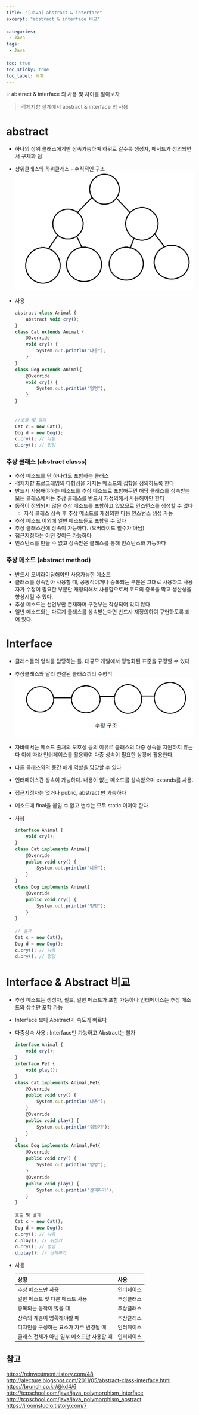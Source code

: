 ```yaml
---
title: "[Java] abstract & interface"
excerpt: "abstract & interface 비교"

categories:
 - Java
tags:
 - Java

toc: true
toc_sticky: true
toc_label: 목차
---
```

<aside>
💡 abstract & interface 의 사용 및 차이를 알아보자
</aside>

> 객체지향 설계에서 abstract & interface 의 사용

# **abstract**

- 하나의 상위 클래스에게만 상속가능하며 하위로 갈수록 생성자, 메서드가 정의되면서 구체화 됨
- 상위클래스와 하위클래스 - 수직적인 구조
  ![buffer이용](/assets/images/posts/java08-1.png)
- 사용

    ```jsx
    abstract class Animal {
        abstract void cry();
    }
    class Cat extends Animal {
        @Override
        void cry() {
            System.out.println("냐옹");
        }
    }
    class Dog extends Animal{
        @Override
        void cry() {
            System.out.println("멍멍");
        }
    }


    //호출 및 결과
    Cat c = new Cat();
    Dog d = new Dog();
    c.cry(); // 냐옹
    d.cry(); // 멍멍
    ```


### **추상 클래스 (abstract classs)**

- 추상 메소드를 단 하나라도 포함하는 클래스
- 객체지향 프로그래밍의 다형성을 가지는 메소드의 집합을 정의하도록 한다
- 반드시 사용해야하는 메소드를 추상 메소드로 포함해두면 해당 클래스를 상속받는 모든 클래스에서는 추상 클래스를 반드시 재정의해서 사용해야만 한다
- 동작이 정의되지 않은 추상 메소드를 포함하고 있으므로 인스턴스를 생성할 수 없다
  - 자식 클래스 상속 후 추상 메소드를 재정의한 다음 인스턴스 생성 가능
- 추상 메소드 이외에 일반 메소드들도 포함될 수 있다
- 추상 클래스간에 상속이 가능하다. (오버라이드 필수가 아님)
- 접근지정자는 어떤 것이든 가능하다
- 인스턴스를 만들 수 없고 상속받은 클래스를 통해 인스턴스화 가능하다

### **추상 메소드 (abstract method)**

- 반드시 오버라이딩해야만 사용가능한 메소드
- 클래스를 상속받아 사용할 때, 공통적이거나 중복되는 부분은 그대로 사용하고 사용자가 수정이 필요한 부분만 재정의해서 사용함으로써 코드의 중복을 막고 생산성을 향상시킬 수 있다.
- 추상 메소드는 선언부만 존재하며 구현부는 작성되어 있지 않다
- 일반 메소드와는 다르게 클래스를 상속받는다면 반드시 재정의하여 구현하도록 되어 있다.

# Interface

- 클래스들의 형식을 담당하는 틀. 대규모 개발에서 정형화된 표준을 규정할 수 있다
- 추상클래스와 달리 연결된 클래스끼리 수평적
  ![buffer이용](/assets/images/posts/java08-2.png)
- 자바에서는 메소드 출처의 모호성 등의 이유로 클래스의 다중 상속을 지원하지 않는다 이에 따라 인터페이스를 활용하여 다중 상속이 필요한 상황에 활용한다.
- 다른 클래스와의 중간 매개 역할을 담당할 수 있다
- 인터페이스간 상속이 가능하다. 내용이 없는 메소드를 상속받으며 extands를 사용.
- 접근지정자는 없거나 public, abstract 만 가능하다
- 메소드에 final을 붙일 수 없고 변수는 모두 static 이어야 한다
- 사용

    ```jsx
    interface Animal {
        void cry();
    }
    class Cat implements Animal{
        @Override
        public void cry() {
            System.out.println("냐옹");
        }
    }
    class Dog implements Animal{
        @Override
        public void cry() {
            System.out.println("멍멍");
        }
    }

    // 결과
    Cat c = new Cat();
    Dog d = new Dog();
    c.cry(); // 냐옹
    d.cry(); // 멍멍
    ```


# Interface & Abstract 비교

- 추상 메소드는 생성자, 필드, 일반 메소드가 포함 가능하나 인터페이스는 추상 메소드와 상수만 포함 가능
- Interface 보다 Abstract가 속도가 빠르다
- 다중상속 사용 : Interface만 가능하고 Abstract는 불가

    ```jsx
    interface Animal {
        void cry();
    }
    interface Pet {
        void play();
    }
    class Cat implements Animal,Pet{
        @Override
        public void cry() {
            System.out.println("냐옹");
        }
        @Override
        public void play() {
            System.out.println("쥐잡기");
        }
    }
    class Dog implements Animal,Pet{
        @Override
        public void cry() {
            System.out.println("멍멍");
        }
        @Override
        public void play() {
            System.out.println("산책하기");
        }
    }

    호출 및 결과
    Cat c = new Cat();
    Dog d = new Dog();
    c.cry(); // 냐옹
    c.play(); // 쥐잡기
    d.cry(); // 멍멍
    d.play(); // 산책하기
    ```

- 사용

  | 상황 | 사용 |
  | --- | --- |
  | 추상 메소드만 사용 | 인터페이스 |
  | 일반 메소드 및 다른 메소드 사용 | 추상클래스 |
  | 중복되는 동작이 많을 때  | 추상클래스 |
  | 상속의 계층이 명확해야할 때 | 추상클래스 |
  | 디자인을 구성하는 요소가 자주 변경될 때 | 인터페이스 |
  | 클래스 전체가 아닌 일부 메소드만 사용할 때  | 인터페이스 |

## 참고

https://reinvestment.tistory.com/48
http://alecture.blogspot.com/2011/05/abstract-class-interface.html
https://brunch.co.kr/@kd4/6
http://tcpschool.com/java/java_polymorphism_interface
http://tcpschool.com/java/java_polymorphism_abstract
https://jroomstudio.tistory.com/7